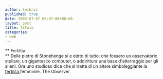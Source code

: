 ```yaml
---
author: leibniz
published: true
date: 2003-07-07 05:47:00+00:00
layout: post
title: Titolo
categories:
- web
---
```


 **   Fertilita   
** Delle pietre di Stonehenge si e detto di tutto: che fossero un osservatorio stellare, un gigantesco computer, o addirittura una base d'atterraggio per gli alieni. Ora uno studioso dice che si tratta di un altare simboleggiante la  [ fertilita ](http://observer.guardian.co.uk/uk_news/story/0,6903,992215,00.html)femminile.
  The Observer

